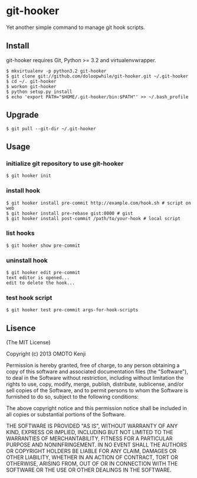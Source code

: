 git-hooker
==========
Yet another simple command to manage git hook scripts.

Install
-------
git-hooker requires Git, Python >= 3.2 and virtualenvwrapper.

    $ mkvirtualenv -p python3.2 git-hooker
    $ git clone git://github.com/doloopwhile/git-hooker.git ~/.git-hooker
    $ cd ~/. git-hooker
    $ workon git-hooker
    $ python setup.py install
    $ echo 'export PATH="$HOME/.git-hooker/bin:$PATH"' >> ~/.bash_profile

Upgrade
-------

    $ git pull --git-dir ~/.git-hooker

Usage
-----
### initialize git repository to use git-hooker
    $ git hooker init

### install hook
    $ git hooker install pre-commit http://example.com/hook.sh # script on web
    $ git hooker install pre-rebase gist:0000 # gist
    $ git hooker install post-commit /path/to/your-hook # local script

### list hooks
    $ git hooker show pre-commit

### uninstall hook
    $ git hooker edit pre-commit
    text editor is opened...
    edit to delete the hook...

### test hook script
    $ git hooker test pre-commit args-for-hook-scripts

Lisence
-------
(The MIT License)

Copyright (c) 2013 OMOTO Kenji

Permission is hereby granted, free of charge, to any person obtaining a copy
of this software and associated documentation files (the "Software"), to deal
in the Software without restriction, including without limitation the rights
to use, copy, modify, merge, publish, distribute, sublicense, and/or sell
copies of the Software, and to permit persons to whom the Software is
furnished to do so, subject to the following conditions:

The above copyright notice and this permission notice shall be included in
all copies or substantial portions of the Software.

THE SOFTWARE IS PROVIDED "AS IS", WITHOUT WARRANTY OF ANY KIND, EXPRESS OR
IMPLIED, INCLUDING BUT NOT LIMITED TO THE WARRANTIES OF MERCHANTABILITY,
FITNESS FOR A PARTICULAR PURPOSE AND NONINFRINGEMENT. IN NO EVENT SHALL THE
AUTHORS OR COPYRIGHT HOLDERS BE LIABLE FOR ANY CLAIM, DAMAGES OR OTHER
LIABILITY, WHETHER IN AN ACTION OF CONTRACT, TORT OR OTHERWISE, ARISING FROM,
OUT OF OR IN CONNECTION WITH THE SOFTWARE OR THE USE OR OTHER DEALINGS IN
THE SOFTWARE.
